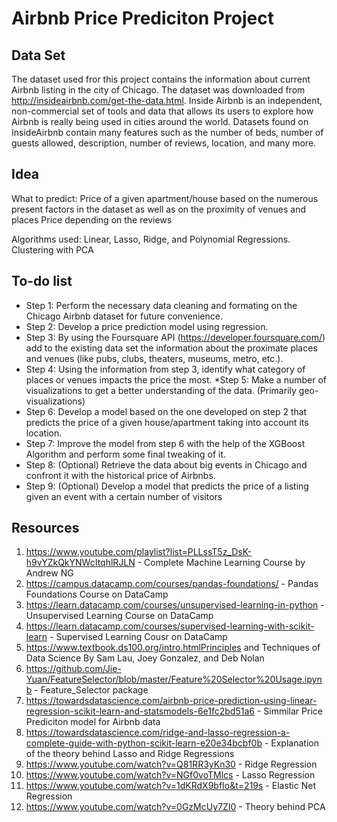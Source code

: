 # Airbnb Price Prediciton Project 

## Data Set
The dataset used fror this project contains the information about current Airbnb listing in the city of Chicago. The dataset was downloaded from http://insideairbnb.com/get-the-data.html. 
Inside Airbnb is an independent, non-commercial set of tools and data that allows its users to explore how Airbnb is really being used in cities around the world. Datasets found on InsideAirbnb contain many features such as the number of beds, number of guests allowed, description, number of reviews, location, and many more.

## Idea
What to predict:
Price of a given apartment/house based on the numerous present factors in the dataset as well as on the proximity of venues and places Price depending on the reviews 

Algorithms used: 
Linear, Lasso, Ridge, and Polynomial Regressions. 
Clustering with PCA 

## To-do list

* Step 1: Perform the necessary data cleaning and formating on the Chicago Airbnb dataset for future convenience. 
* Step 2: Develop a price prediction model using regression.
* Step 3: By using the Foursquare API (https://developer.foursquare.com/) add to the existing data set the information about the proximate places and venues (like pubs, clubs, theaters, museums, metro, etc.).
* Step 4: Using the information from step 3, identify what category of places or venues impacts the price the most. 
*Step 5: Make a number of visualizations to get a better understanding of the data. (Primarily geo-visualizations)
* Step 6: Develop a model based on the one developed on step 2 that predicts the price of a given house/apartment taking into account its location. 
* Step 7: Improve the model from step 6 with the help of the XGBoost Algorithm and perform some final tweaking of it. 
* Step 8: (Optional) Retrieve the data about big events in Chicago and confront it with the historical price of Airbnbs. 
* Step 9: (Optional) Develop a model that predicts the price of a listing given an event with a certain number of visitors 

## Resources 
1) https://www.youtube.com/playlist?list=PLLssT5z_DsK-h9vYZkQkYNWcItqhlRJLN - Complete Machine Learning Course by Andrew NG  
2) https://campus.datacamp.com/courses/pandas-foundations/ - Pandas Foundations Course on DataCamp
3) https://learn.datacamp.com/courses/unsupervised-learning-in-python - Unsupervised Learning Course on DataCamp 
4) https://learn.datacamp.com/courses/supervised-learning-with-scikit-learn - Supervised Learning Cousr on DataCamp
5) https://www.textbook.ds100.org/intro.htmlPrinciples and Techniques of Data Science By Sam Lau, Joey Gonzalez, and Deb Nolan 
6) https://github.com/Jie-Yuan/FeatureSelector/blob/master/Feature%20Selector%20Usage.ipynb - Feature_Selector package 
7) https://towardsdatascience.com/airbnb-price-prediction-using-linear-regression-scikit-learn-and-statsmodels-6e1fc2bd51a6 - Simmilar Price Prediciton model for Airbnb data 
8) https://towardsdatascience.com/ridge-and-lasso-regression-a-complete-guide-with-python-scikit-learn-e20e34bcbf0b - Explanation of the theory behind Lasso and Ridge Regressions
9) https://www.youtube.com/watch?v=Q81RR3yKn30 - Ridge Regression 
10) https://www.youtube.com/watch?v=NGf0voTMlcs - Lasso Regression 
11) https://www.youtube.com/watch?v=1dKRdX9bfIo&t=219s - Elastic Net Regression  
12) https://www.youtube.com/watch?v=0GzMcUy7ZI0 - Theory behind PCA 
